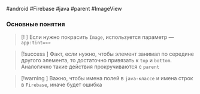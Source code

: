 #android #Firebase #java #parent #ImageView 
### Основные понятия

>[! ] Если нужно покрасить `Image`, используется параметр — `app:tint=«»`
    
>[!success ] Факт, если нужно, чтобы элемент занимал по середине другого элемента, то достаточно привязать к `top` и `bottom`. Аналогично такие действия прокручиваются с `parent`
    
>[!warning ]  Важно, чтобы имена полей в `java-классе` и имена строк в `Firebase`, иначе будет ошибка

 